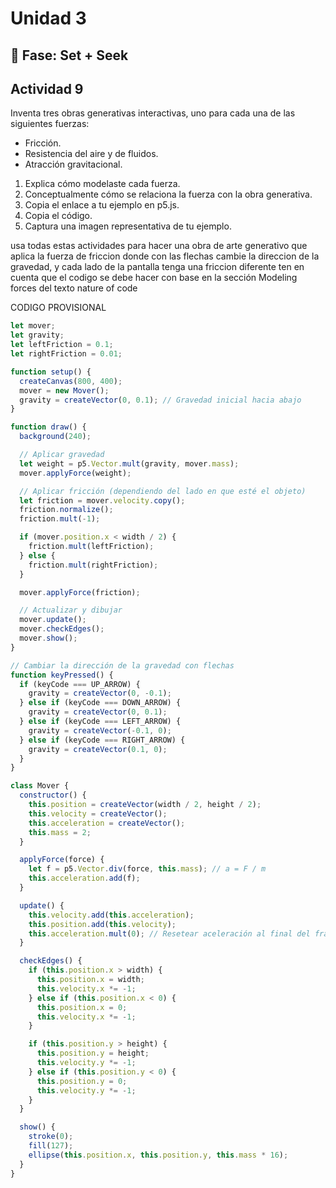 # Unidad 3

## 🔎 Fase: Set + Seek


## Actividad 9

Inventa tres obras generativas interactivas, uno para cada una de las siguientes fuerzas:

* Fricción.
* Resistencia del aire y de fluidos.
* Atracción gravitacional.

1. Explica cómo modelaste cada fuerza.
2. Conceptualmente cómo se relaciona la fuerza con la obra generativa.
3. Copia el enlace a tu ejemplo en p5.js.
4. Copia el código.
5. Captura una imagen representativa de tu ejemplo.


usa todas estas actividades para hacer una obra de arte generativo que aplica la fuerza de friccion donde con las flechas cambie la direccion de la gravedad, y cada lado de la pantalla tenga una friccion diferente ten en cuenta que el codigo se debe hacer con base en la sección Modeling forces del texto nature of code

CODIGO PROVISIONAL

```javascript
let mover;
let gravity;
let leftFriction = 0.1;
let rightFriction = 0.01;

function setup() {
  createCanvas(800, 400);
  mover = new Mover();
  gravity = createVector(0, 0.1); // Gravedad inicial hacia abajo
}

function draw() {
  background(240);

  // Aplicar gravedad
  let weight = p5.Vector.mult(gravity, mover.mass);
  mover.applyForce(weight);

  // Aplicar fricción (dependiendo del lado en que esté el objeto)
  let friction = mover.velocity.copy();
  friction.normalize();
  friction.mult(-1);

  if (mover.position.x < width / 2) {
    friction.mult(leftFriction);
  } else {
    friction.mult(rightFriction);
  }

  mover.applyForce(friction);

  // Actualizar y dibujar
  mover.update();
  mover.checkEdges();
  mover.show();
}

// Cambiar la dirección de la gravedad con flechas
function keyPressed() {
  if (keyCode === UP_ARROW) {
    gravity = createVector(0, -0.1);
  } else if (keyCode === DOWN_ARROW) {
    gravity = createVector(0, 0.1);
  } else if (keyCode === LEFT_ARROW) {
    gravity = createVector(-0.1, 0);
  } else if (keyCode === RIGHT_ARROW) {
    gravity = createVector(0.1, 0);
  }
}

class Mover {
  constructor() {
    this.position = createVector(width / 2, height / 2);
    this.velocity = createVector();
    this.acceleration = createVector();
    this.mass = 2;
  }

  applyForce(force) {
    let f = p5.Vector.div(force, this.mass); // a = F / m
    this.acceleration.add(f);
  }

  update() {
    this.velocity.add(this.acceleration);
    this.position.add(this.velocity);
    this.acceleration.mult(0); // Resetear aceleración al final del frame
  }

  checkEdges() {
    if (this.position.x > width) {
      this.position.x = width;
      this.velocity.x *= -1;
    } else if (this.position.x < 0) {
      this.position.x = 0;
      this.velocity.x *= -1;
    }

    if (this.position.y > height) {
      this.position.y = height;
      this.velocity.y *= -1;
    } else if (this.position.y < 0) {
      this.position.y = 0;
      this.velocity.y *= -1;
    }
  }

  show() {
    stroke(0);
    fill(127);
    ellipse(this.position.x, this.position.y, this.mass * 16);
  }
}

```
